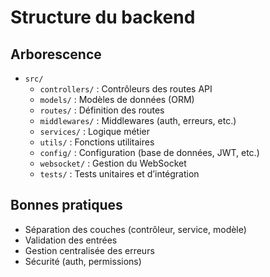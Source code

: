 # Structure du backend

## Arborescence

- `src/`
  - `controllers/` : Contrôleurs des routes API
  - `models/` : Modèles de données (ORM)
  - `routes/` : Définition des routes
  - `middlewares/` : Middlewares (auth, erreurs, etc.)
  - `services/` : Logique métier
  - `utils/` : Fonctions utilitaires
  - `config/` : Configuration (base de données, JWT, etc.)
  - `websocket/` : Gestion du WebSocket
  - `tests/` : Tests unitaires et d’intégration

## Bonnes pratiques

- Séparation des couches (contrôleur, service, modèle)
- Validation des entrées
- Gestion centralisée des erreurs
- Sécurité (auth, permissions)